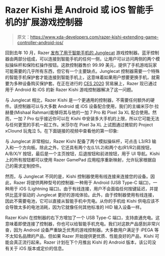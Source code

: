 # Razer Kishi 是 Android 或 iOS 智能手机的扩展游戏控制器

> 原文：<https://www.xda-developers.com/razer-kishi-extending-game-controller-android-ios/>

回到去年 10 月，Razer [发布了用于智能手机的 Junglecat](https://www.xda-developers.com/razer-hammerhead-true-wireless-earbuds-junglecat-gaming-controller/) 游戏控制器。蓝牙控制器由两部分组成，可以连接到智能手机的任何一侧，让用户可以访问两侧的两个模拟操纵杆和保险杠操作按钮。这款控制器售价 99.99 美元，提供了手机游戏玩家可能需要的几乎所有东西，但它有一个主要缺点。Junglecat 控制器需要一个特殊的智能手机保护套才能连接到智能手机上，这意味着如果用户想要更换手机，就需要为多种设备购买保护套。在正在进行的 [CES 2020](https://www.xda-developers.com/tag/ces2020/) 贸易展上，Razer 现已通过用于 Android 和 iOS 的新 Razer Kishi 游戏控制器解决了这一问题。

与 Junglecat 相比，Razer Kishi 是一个更通用的控制器，不需要任何额外的硬件。该控制器可以与大多数 Android 或 iOS 设备配合使用，我们的主编米莎尔·拉赫曼(Mishaal Rahman)能够将其与他的一加 7 Pro 和 Pixel 3a XL 配合使用。然而，一加 7 Pro 似乎接近你可以在 Kishi 中安装多大手机的上限，所以它可能无法与任何更宽的手机一起工作。米莎尔在 Pixel 3a XL 上试图通过微软的 Project xClound 玩鬼泣 5。在下面链接的视频中查看他的第一印象:

与 Junglecat 非常相似，Razer Kishi 配备了两个模拟操纵杆，可点击 L3/R3 输入和一个方向板。除此之外，它还具有两个左(L1/L2)和两个右(R1/R2)肩按钮，A/B/X/Y 按钮，最后是一个主页按钮，后退按钮和前进按钮，用于 UI 导航。Kishi 上的所有按钮都可以使用 Razer GamePad 应用程序重新映射，允许玩家根据自己的需求定制控件。

然而，与 Junglecat 不同的是，Kishi 控制器使用有线连接来连接您的设备。因此，Razer 将提供两种型号的控制器:一种用于 Android (USB Type-C 端口)，一种用于 iOS (Lightning 端口)。由于有线连接，用户不会面临任何按键延迟，并提供比蓝牙驱动的 Junglecat 更好的游戏体验。此外，由于控制器使用有线连接，因此不需要电池，它可以直接从智能手机中充电。从你的手机给 Kishi 供电应该不会导致太多的电池消耗，因为它就像任何其他标准的 HID 输入设备一样。

Razer Kishi 在控制器的右下方增加了一个 USB Type-C 端口，支持直通充电。这意味着即使连接了控制器，你也可以给智能手机充电。我们对这款产品感到非常兴奋，因为 Android 设备严重缺乏优秀的游戏控制器。大多数用户满足于 iPEGA 等不太知名品牌的产品，但如果 Razer 开始提供更优质、性能良好的产品，Kishi 可能会真正流行起来。Razer 计划在下个月推出 Kishi 的 Android 版本，该公司没有关于 iOS 版本或定价的信息。